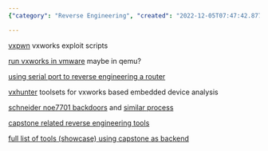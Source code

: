 ```yaml
---
{"category": "Reverse Engineering", "created": "2022-12-05T07:47:42.877Z", "date": "2022-12-05 07:47:42", "description": "Capstone is a versatile tool used for reverse engineering, particularly in the analysis of VxPwn exploits and VxWorks-based embedded devices. With its compatibility with VxHunter, it facilitates in-depth examination of these systems. Additionally, Capstone can reveal hidden backdoors within NOE7701 devices.", "modified": "2022-12-05T08:58:33.809Z", "tags": ["reverse engineering", "VxPwn", "VxWorks", "embedded devices analysis", "VxHunter", "NOE7701", "device backdoors"], "title": "Vxworks Binary Reverse Engineering"}

---
```


[vxpwn](https://github.com/knownsec/VxPwn) vxworks exploit scripts

[run vxworks in vmware](https://blog.katastros.com/a?ID=00200-501cc04d-5cf6-40d6-a5e0-d3845de9cc3a) maybe in qemu?

[using serial port to reverse engineering a router](https://blog.quarkslab.com/reverse-engineering-a-vxworks-os-based-router.html)

[vxhunter](https://github.com/PAGalaxyLab/vxhunter) toolsets for vxworks based embedded device analysis

[schneider noe7701 backdoors](http://kabeor.cn/%E6%96%BD%E8%80%90%E5%BE%B7NOE77101%E4%BB%A5%E5%A4%AA%E7%BD%91%E6%A8%A1%E5%9D%97%E5%9B%BA%E4%BB%B6%E9%80%86%E5%90%91%E5%8F%8A%E5%90%8E%E9%97%A8%E6%8C%96%E6%8E%98/#%E9%87%8D%E6%9E%84%E7%AC%A6%E5%8F%B7%E8%A1%A8) and [similar process](https://myfzy.top/2019/10/29/%E6%8E%A7%E5%88%B6%E5%99%A8%E5%9B%BA%E4%BB%B6%E9%80%86%E5%90%91%E5%88%86%E6%9E%90%E5%AE%9E%E8%B7%B5/)

[capstone related reverse engineering tools](https://awesomeopensource.com/projects/capstone/reverse-engineering)

[full list of tools (showcase) using capstone as backend](https://www.capstone-engine.org/showcase.html)
